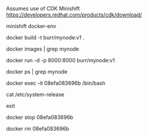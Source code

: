 Assumes use of CDK Minishift
https://developers.redhat.com/products/cdk/download/

minishift docker-env

docker build -t burr/mynode:v1 . 

docker images | grep mynode

docker run -d -p 8000:8000 burr/mynode:v1

docker ps | grep mynode

docker exec -it 08efa083696b /bin/bash

cat /etc/system-release

exit

docker stop 08efa083696b

docker rm 08efa083696b

